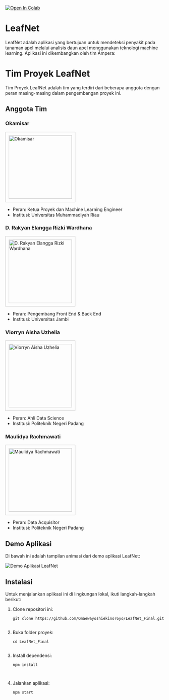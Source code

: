 [![Open In Colab](https://colab.research.google.com/assets/colab-badge.svg)](https://colab.research.google.com/drive/1R6y94sJqalw0AmQUV_D1DJl9VapXvZQq?usp=sharing)

# LeafNet

LeafNet adalah aplikasi yang bertujuan untuk mendeteksi penyakit pada tanaman apel melalui analisis daun apel menggunakan teknologi machine learning. Aplikasi ini dikembangkan oleh tim Ampera: 

# Tim Proyek LeafNet

Tim Proyek LeafNet adalah tim yang terdiri dari beberapa anggota dengan peran masing-masing dalam pengembangan proyek ini.

## Anggota Tim

### Okamisar

<div style="border: 1px solid #ccc; padding: 10px; display: inline-block;">
  <img src="./static/img/team/Okamisar.jpg" alt="Okamisar" width="200"/>
</div>

- Peran: Ketua Proyek dan Machine Learning Engineer
- Institusi: Universitas Muhammadiyah Riau

### D. Rakyan Elangga Rizki Wardhana

<div style="border: 1px solid #ccc; padding: 10px; display: inline-block;">
  <img src="./static/img/team/Angga.jpg" alt="D. Rakyan Elangga Rizki Wardhana" width="200"/>
</div>

- Peran: Pengembang Front End & Back End
- Institusi: Universitas Jambi

### Viorryn Aisha Uzhelia

<div style="border: 1px solid #ccc; padding: 10px; display: inline-block;">
  <img src="./static/img/team/Viorryn.jpg" alt="Viorryn Aisha Uzhelia" width="200"/>
</div>

- Peran: Ahli Data Science
- Institusi: Politeknik Negeri Padang

### Maulidya Rachmawati

<div style="border: 1px solid #ccc; padding: 10px; display: inline-block;">
  <img src="./static/img/team/Maulidya.jpg" alt="Maulidya Rachmawati" width="200"/>
</div>

- Peran: Data Acquisitor
- Institusi: Politeknik Negeri Padang

## Demo Aplikasi

Di bawah ini adalah tampilan animasi dari demo aplikasi LeafNet:

![Demo Aplikasi LeafNet](https://github.com/Omaewayoshiekinoroyo/LeafNet_Final/raw/main/Demo%20Aplikasi%20LeafNet.gif)

## Instalasi

Untuk menjalankan aplikasi ini di lingkungan lokal, ikuti langkah-langkah berikut:

1. Clone repositori ini:

   ```shell
   git clone https://github.com/Omaewayoshiekinoroyo/LeafNet_Final.git


2. Buka folder proyek:
   ```shell
   cd LeafNet_Final


3. Install dependensi:

   ```shell
   npm install



4. Jalankan aplikasi:

   ```shell
   npm start
